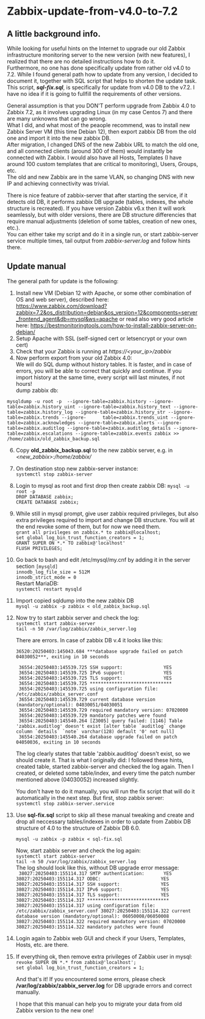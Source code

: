 # Zabbix-update-from-v4.0-to-7.2

## A little background info.  
While looking for useful hints on the Internet to upgrade our old Zabbix infrastructure monitoring server to the new version (with new features), I realized that there are no detailed instructions how to do it.  
Furthermore, no one has done specifically update from rather old v4.0 to 7.2. While I found general path how to update from any version, I decided to document it, together with SQL script that helps to shorten the update task.   
This script, ***sql-fix.sql***, is specifically for update from v4.0 DB to the v7.2. I have no idea if it is going to fullfill the requirements of other versions.

General assumption is that you DON'T perform upgrade from Zabbix 4.0 to Zabbix 7.2, as it involves upgrading Linux (in my case Centos 7) and there are many unknowns that can go wrong.  
What I did, and what most of the peaople recommend, was to install new Zabbix Server VM (this time Debian 12), then export zabbix DB from the old one and import it into the new zabbix DB.  
After migration, I changed DNS of the new Zabbix URL to match the old one, and all connected clients (around 300 of them) would instantly be connected with Zabbix. I would also have all Hosts, Templates (I have around 100 custom templates that are critical to monitoring), Users, Groups, etc.   
The old and new Zabbix are in the same VLAN, so changing DNS with new IP and achieving connectivity was trivial.  

There is nice feature of zabbix-server that after starting the service, if it detects old DB, it performs zabbix DB upgrade (tables, indexes, the whole structure is recreated). If you have version Zabbix v6.x then it will work seamlessly, but with older versions, there are DB structure differencies that require manual adjustments (deletion of some tables, creation of new ones, etc.).   
You can either take my script and do it in a single run, or start zabbix-server service multiple times, tail output from *zabbix-server.log* and follow hints there.

## Update manual
The general path for update is the following:
1. Install new VM (Debian 12 with Apache, or some other combination of OS and web server), described here: https://www.zabbix.com/download?zabbix=7.2&os_distribution=debian&os_version=12&components=server_frontend_agent&db=mysql&ws=apache or read also very good article here: https://bestmonitoringtools.com/how-to-install-zabbix-server-on-debian/
2. Setup Apache with SSL (self-signed cert or letsencrypt or your own cert)
3. Check that your Zabbix is running at *https://<your_ip>/zabbix*
4. Now perform export from your old Zabbix 4.0:  
   We will do SQL dump without history tables. It is faster, and in case of errors, you will be able to correct that quickly and continue. If you import history at the same time, every script will last minutes, if not hours!  
   dump zabbix db:
  ```
  mysqldump -u root -p  --ignore-table=zabbix.history --ignore-table=zabbix.history_uint --ignore-table=zabbix.history_text --ignore-table=zabbix.history_log --ignore-table=zabbix.history_str --ignore-table=zabbix.trends --ignore-      table=zabbix.trends_uint --ignore-table=zabbix.acknowledges --ignore-table=zabbix.alerts --ignore-table=zabbix.auditlog --ignore-table=zabbix.auditlog_details --ignore-table=zabbix.escalations --ignore-table=zabbix.events zabbix >> /home/zabbix/old_zabbix_backup.sql
  ```  

6.   Copy **old_zabbix_backup.sql** to the new zabbix server, e.g. in *<new_zabbix>:/home/zabbix/*
7. On destination stop new zabbix-server instance:  
    `systemctl stop zabbix-server`  
8. Login to mysql as root and first drop then create zabbix DB:
    `mysql -u root -p`  
    `DROP DATABASE zabbix;`  
    `CREATE DATABASE zabbix;`  
9. While still in mysql prompt, give user zabbix required privileges, but also extra privileges required to import and change DB structure.
   You will at the end revoke some of them, but for now we need them.  
    `grant all privileges on zabbix.* to zabbix@localhost;`  
    `set global log_bin_trust_function_creators = 1;`  
    `GRANT SUPER ON *.* TO zabbix@'localhost'`  
    `FLUSH PRIVILEGES;`  
10. Go back to bash and edit /etc/mysql/my.cnf by adding it in the server section
    `[mysqld]`  
     `innodb_log_file_size = 512M`  
     `innodb_strict_mode = 0`  
      Restart MariaDB:  
     `systemctl restart mysqld`  
11. Import copied sqldump into the new zabbix DB  
      `mysql -u zabbix -p zabbix < old_zabbix_backup.sql`  
12. Now try to start zabbix server and check the log:  
      `systemctl start zabbix-server `  
      `tail -n 50 /var/log/zabbix/zabbix_server.log`  
    
    There are errors. In case of zabbix DB v.4 it looks like this:
    
    `36520:20250403:145043.684 ***database upgrade failed on patch 04030052***, exiting in 10 seconds`  
    ```
     36554:20250403:145539.725 SSH support:               YES
     36554:20250403:145539.725 IPv6 support:              YES
     36554:20250403:145539.725 TLS support:               YES
     36554:20250403:145539.725 ******************************
     36554:20250403:145539.725 using configuration file: /etc/zabbix/zabbix_server.conf
     36554:20250403:145539.729 current database version (mandatory/optional): 04030051/04030051
     36554:20250403:145539.729 required mandatory version: 07020000
     36554:20250403:145539.729 mandatory patches were found
     36554:20250403:145540.264 [Z3005] query failed: [1146] Table 'zabbix.auditlog' doesn't exist [alter table `auditlog` change column `details` `note` varchar(128) default '0' not null]
     36554:20250403:145540.264 database upgrade failed on patch 04050036, exiting in 10 seconds 
    ```
    The log clearly states that table 'zabbix.auditlog' doesn't exist, so we should create it.
    That is what I originally did: I followed these hints, created table, started zabbix-server and checked the log again.
    Then I created, or deleted some table/index, and every time the patch number mentioned above (04030052) increased slightly.  

    You don't have to do it manually, you will run the fix script that will do it automatically in the next step.
    But first, stop zabbix server:  
    `systemctl stop zabbix-server.service`  

  11. Use **sql-fix.sql** script to skip all these manual tweaking and create and drop all neccessary tables/indexes in order to update from Zabbix DB structure of 4.0 to the structure of Zabbix DB 6.0.  
      
      `mysql -u zabbix -p zabbix < sql-fix.sql`  

      Now, start zabbix server and check the log again:  
      `systemctl start zabbix-server`  
      `tail -n 50 /var/log/zabbix/zabbix_server.log`  
      The log should look like this, without DB upgrade error message:  
    ```
      38027:20250403:155114.317 SMTP authentication:       YES
      38027:20250403:155114.317 ODBC:                      YES
      38027:20250403:155114.317 SSH support:               YES
      38027:20250403:155114.317 IPv6 support:              YES
      38027:20250403:155114.317 TLS support:               YES
      38027:20250403:155114.317 ******************************
      38027:20250403:155114.317 using configuration file: /etc/zabbix/zabbix_server.conf
      38027:20250403:155114.322 current database version (mandatory/optional): 06050008/06050008
      38027:20250403:155114.322 required mandatory version: 07020000
      38027:20250403:155114.322 mandatory patches were found```   
 12. Login again to Zabbix web GUI and check if your Users, Templates, Hosts, etc. are there.
 13. If everything ok, then remove extra privileges of Zabbix user in mysql:  
     `revoke SUPER ON *.* from zabbix@'localhost';`  
     `set global log_bin_trust_function_creators = 1;`  

     And that's it! If you encountered some errors, please check **/var/log/zabbix/zabbix_server.log** for DB upgrade errors and correct manually.  

     I hope that this manual can help you to migrate your data from old Zabbix version to the new one!
      
      
